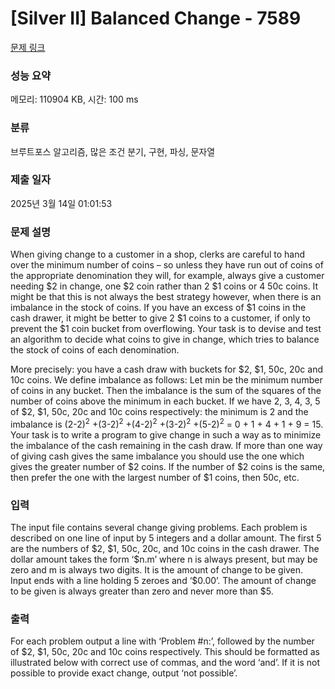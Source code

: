 # [Silver II] Balanced Change - 7589 

[문제 링크](https://www.acmicpc.net/problem/7589) 

### 성능 요약

메모리: 110904 KB, 시간: 100 ms

### 분류

브루트포스 알고리즘, 많은 조건 분기, 구현, 파싱, 문자열

### 제출 일자

2025년 3월 14일 01:01:53

### 문제 설명

<p>When giving change to a customer in a shop, clerks are careful to hand over the minimum number of coins – so unless they have run out of coins of the appropriate denomination they will, for example, always give a customer needing <span>$</span>2 in change, one <span>$</span>2 coin rather than 2 <span>$</span>1 coins or 4 50c coins. It might be that this is not always the best strategy however, when there is an imbalance in the stock of coins. If you have an excess of <span>$</span>1 coins in the cash drawer, it might be better to give 2 <span>$</span>1 coins to a customer, if only to prevent the <span>$</span>1 coin bucket from overflowing. Your task is to devise and test an algorithm to decide what coins to give in change, which tries to balance the stock of coins of each denomination. </p>

<p>More precisely: you have a cash draw with buckets for <span>$</span>2, <span>$</span>1, 50c, 20c and 10c coins. We define imbalance as follows: Let min be the minimum number of coins in any bucket. Then the imbalance is the sum of the squares of the number of coins above the minimum in each bucket. If we have 2, 3, 4, 3, 5 of <span>$</span>2, <span>$</span>1, 50c, 20c and 10c coins respectively: the minimum is 2 and the imbalance is (2-2)<sup>2</sup> +(3-2)<sup>2</sup> +(4-2)<sup>2</sup> +(3-2)<sup>2</sup> +(5-2)<sup>2</sup> = 0 + 1 + 4 + 1 + 9 = 15. Your task is to write a program to give change in such a way as to minimize the imbalance of the cash remaining in the cash draw. If more than one way of giving cash gives the same imbalance you should use the one which gives the greater number of <span>$</span>2 coins. If the number of <span>$</span>2 coins is the same, then prefer the one with the largest number of <span>$</span>1 coins, then 50c, etc. </p>

### 입력 

 <p>The input file contains several change giving problems. Each problem is described on one line of input by 5 integers and a dollar amount. The first 5 are the numbers of <span>$</span>2, <span>$</span>1, 50c, 20c, and 10c coins in the cash drawer. The dollar amount takes the form ‘<span>$</span>n.m’ where n is always present, but may be zero and m is always two digits. It is the amount of change to be given. Input ends with a line holding 5 zeroes and ‘<span>$</span>0.00’. The amount of change to be given is always greater than zero and never more than <span>$</span>5. </p>

### 출력 

 <p>For each problem output a line with ‘Problem #n:’, followed by the number of <span>$</span>2, <span>$</span>1, 50c, 20c and 10c coins respectively. This should be formatted as illustrated below with correct use of commas, and the word ‘and’. If it is not possible to provide exact change, output ‘not possible’. </p>

